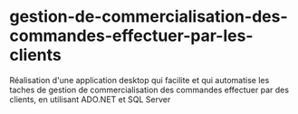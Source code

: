 # gestion-de-commercialisation-des-commandes-effectuer-par-les-clients

Réalisation d'une application desktop qui facilite et qui
automatise les taches de gestion de commercialisation des
commandes effectuer par des clients, en utilisant ADO.NET et
SQL Server
